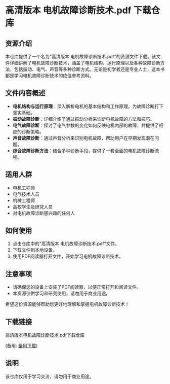 # 高清版本 电机故障诊断技术.pdf 下载仓库

## 资源介绍

本仓库提供了一个名为“高清版本 电机故障诊断技术.pdf”的资源文件下载。该文件详细讲解了电机故障诊断技术，涵盖了电机结构、运行原理以及各种故障诊断方法，包括振动、电气、声音等多种诊断方式。无论是初学者还是专业人士，这本书都是学习电机故障诊断技术的绝佳参考资料。

## 文件内容概述

- **电机结构与运行原理**：深入解析电机的基本结构和工作原理，为故障诊断打下坚实基础。
- **振动故障诊断**：详细介绍了通过振动分析来诊断电机故障的方法和技巧。
- **电气故障诊断**：探讨了电气参数的变化如何反映电机内部的故障，并提供了相应的诊断策略。
- **声音故障诊断**：通过声音分析来识别电机故障，帮助用户在早期发现潜在问题。
- **综合故障诊断方法**：结合多种诊断手段，提供了一套全面的电机故障诊断流程。

## 适用人群

- 电机工程师
- 电气技术人员
- 机械工程师
- 高校学生及研究人员
- 对电机故障诊断感兴趣的任何人

## 如何使用

1. 点击仓库中的“高清版本 电机故障诊断技术.pdf”文件。
2. 下载文件到本地设备。
3. 使用PDF阅读器打开文件，开始学习电机故障诊断技术。

## 注意事项

- 请确保您的设备上安装了PDF阅读器，以便正常打开和阅读文件。
- 本资源仅供学习和研究使用，请勿用于商业用途。

希望这份资源能够帮助您更好地理解和掌握电机故障诊断技术！

## 下载链接
[高清版本电机故障诊断技术.pdf下载仓库](https://pan.quark.cn/s/33f40f9ff9b9) 

(备用: [备用下载](https://pan.baidu.com/s/1eDd04TQBe9Y8dWJNeBqAHw?pwd=1234))

## 说明

该仓库仅用于学习交流，请勿用于商业用途。
